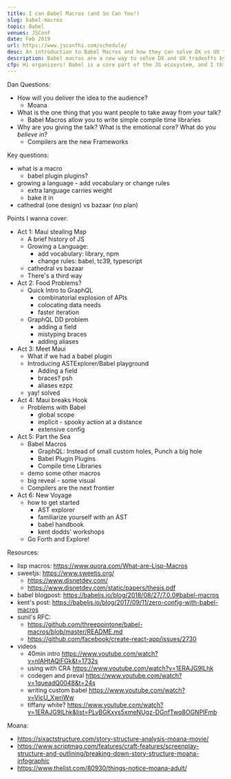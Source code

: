 ```yaml
---
title: I can Babel Macros (and So Can You!)
slug: babel-macros
topic: Babel
venues: JSConf
date: Feb 2019
url: https://www.jsconfhi.com/schedule/
desc: An introduction to Babel Macros and how they can solve DX vs UX tradeoffs
description: Babel macros are a new way to solve DX and UX tradeoffs by metaprogramming to write code the way that is best for you while delivering code that is best for the user. Case in point, JSX - but why stop there? In this talk we explore how I wrote babel-blade to solve the double declaration problem in clientside GraphQL libraries, and how to get started writing your first babel macro!
cfp: Hi organizers! Babel is a core part of the JS ecosystem, and I think still very underexplored/underappreciated because of the perception that it is hard to get into and limited to transpiling JSX and TC39 proposals. With the increasing adoption of babel-plugin-macros (adopted by large ecosystems like React) the addressable space for babel has -exploded-. Essentially making it possible to move computation and metaprogramming from run time to build time making for faster apps -and- a better developer experience! I want to tell the world!!
---
```


Dan Questions:

- How will you deliver the idea to the audience?
  - Moana
- What is the one thing that you want people to take away from your talk?
  - Babel Macros allow you to write simple compile time libraries
- Why are you giving the talk? What is the emotional core? What do you _believe in_?
  - Compilers are the new Frameworks

Key questions:

- what is a macro
  - babel plugin plugins?
- growing a language - add vocabulary or change rules
  - extra language carries weight
  - bake it in
- cathedral (one design) vs bazaar (no plan)

Points I wanna cover:

- Act 1: Maui stealing Map
  - A brief history of JS
  - Growing a Language:
    - add vocabulary: library, npm
    - change rules: babel, tc39, typescript
  - cathedral vs bazaar
  - There's a third way
- Act 2: Food Problems?
  - Quick Intro to GraphQL
    - combinatorial explosion of APIs
    - colocating data needs
    - faster iteration
  - GraphQL DD problem
    - adding a field
    - mistyping braces
    - adding aliases
- Act 3: Meet Maui
  - What if we had a babel plugin
  - Introducing ASTExplorer/Babel playground
    - Adding a field
    - braces? psh
    - aliases ezpz
  - yay! solved
- Act 4: Maui breaks Hook
  - Problems with Babel
    - global scope
    - implicit - spooky action at a distance
    - extensive config
- Act 5: Part the Sea
  - Babel Macros
    - GraphQL: Instead of small custom holes, Punch a big hole
    - Babel Plugin Plugins
    - Compile time Libraries
  - demo some other macros
  - big reveal - some visual
  - Compilers are the next frontier
- Act 6: New Voyage
  - how to get started
    - AST explorer
    - familiarize yourself with an AST
    - babel handbook
    - kent dodds' workshops
  - Go Forth and Explore!

Resources:

- lisp macros: https://www.quora.com/What-are-Lisp-Macros
- sweetjs: https://www.sweetjs.org/
  - https://www.disnetdev.com/
  - https://www.disnetdev.com/static/papers/thesis.pdf
- babel blogpost: https://babeljs.io/blog/2018/08/27/7.0.0#babel-macros
- kent's post: https://babeljs.io/blog/2017/09/11/zero-config-with-babel-macros
- sunil's RFC:
  - https://github.com/threepointone/babel-macros/blob/master/README.md
  - https://github.com/facebook/create-react-app/issues/2730
- videos
  - 40min intro https://www.youtube.com/watch?v=nlAHtAQlFGk&t=1732s
  - using with CRA https://www.youtube.com/watch?v=1ERAJG9ILhk
  - codegen and preval https://www.youtube.com/watch?v=1queadQ0048&t=24s
  - writing custom babel https://www.youtube.com/watch?v=VicU_XwriWw
  - tiffany white? https://www.youtube.com/watch?v=1ERAJG9ILhk&list=PLyBGKxys5xmeNUgz-DGnfTwq8OGNPIFmb

Moana:

- https://sixactstructure.com/story-structure-analysis-moana-movie/
- https://www.scriptmag.com/features/craft-features/screenplay-structure-and-outlining/breaking-down-story-structure-moana-infographic
- https://www.thelist.com/80930/things-notice-moana-adult/
